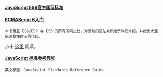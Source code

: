 
#### [JavaScript ES6官方国际标准](http://www.ecma-international.org/ecma-262/6.0)

#### [ECMAScript 6入门](https://github.com/ruanyf/es6tutorial)
    本书覆盖 ES6/ES7 与 ES5 的所有不同之处，对涉及的语法知识给予详细介绍，并给出大量简洁易懂的示例代码。

点击 [这里](http://es6.ruanyifeng.com) 阅读。

#### [JavaScript 标准参考教程](http://javascript.ruanyifeng.com/)
    英文标题：JavaScript Standards Reference Guide

